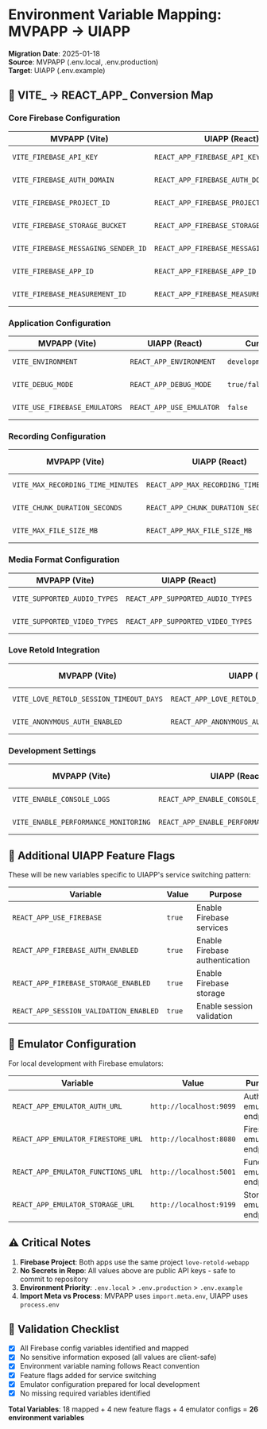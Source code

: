 # Environment Variable Mapping: MVPAPP → UIAPP

**Migration Date**: 2025-01-18  
**Source**: MVPAPP (.env.local, .env.production)  
**Target**: UIAPP (.env.example)  

## 🔄 **VITE_ → REACT_APP_ Conversion Map**

### **Core Firebase Configuration**
| MVPAPP (Vite) | UIAPP (React) | Current Value | Status |
|---------------|---------------|---------------|---------|
| `VITE_FIREBASE_API_KEY` | `REACT_APP_FIREBASE_API_KEY` | `AIzaSyDzmURSpnS3fJhDgWDk5wDRt4I5tBv-Vb8` | ✅ Ready |
| `VITE_FIREBASE_AUTH_DOMAIN` | `REACT_APP_FIREBASE_AUTH_DOMAIN` | `love-retold-webapp.firebaseapp.com` | ✅ Ready |
| `VITE_FIREBASE_PROJECT_ID` | `REACT_APP_FIREBASE_PROJECT_ID` | `love-retold-webapp` | ✅ Ready |
| `VITE_FIREBASE_STORAGE_BUCKET` | `REACT_APP_FIREBASE_STORAGE_BUCKET` | `love-retold-webapp.firebasestorage.app` | ✅ Ready |
| `VITE_FIREBASE_MESSAGING_SENDER_ID` | `REACT_APP_FIREBASE_MESSAGING_SENDER_ID` | `313648890321` | ✅ Ready |
| `VITE_FIREBASE_APP_ID` | `REACT_APP_FIREBASE_APP_ID` | `1:313648890321:web:542b6ac1a778495e4fa0f0` | ✅ Ready |
| `VITE_FIREBASE_MEASUREMENT_ID` | `REACT_APP_FIREBASE_MEASUREMENT_ID` | `G-RBB0F7DBBC` | ✅ Ready |

### **Application Configuration**
| MVPAPP (Vite) | UIAPP (React) | Current Value | Status |
|---------------|---------------|---------------|---------|
| `VITE_ENVIRONMENT` | `REACT_APP_ENVIRONMENT` | `development/production` | ✅ Ready |
| `VITE_DEBUG_MODE` | `REACT_APP_DEBUG_MODE` | `true/false` | ✅ Ready |
| `VITE_USE_FIREBASE_EMULATORS` | `REACT_APP_USE_EMULATOR` | `false` | ✅ Ready |

### **Recording Configuration**
| MVPAPP (Vite) | UIAPP (React) | Current Value | Status |
|---------------|---------------|---------------|---------|
| `VITE_MAX_RECORDING_TIME_MINUTES` | `REACT_APP_MAX_RECORDING_TIME_MINUTES` | `15` | ✅ Ready |
| `VITE_CHUNK_DURATION_SECONDS` | `REACT_APP_CHUNK_DURATION_SECONDS` | `45` | ✅ Ready |
| `VITE_MAX_FILE_SIZE_MB` | `REACT_APP_MAX_FILE_SIZE_MB` | `500` | ✅ Ready |

### **Media Format Configuration**
| MVPAPP (Vite) | UIAPP (React) | Current Value | Status |
|---------------|---------------|---------------|---------|
| `VITE_SUPPORTED_AUDIO_TYPES` | `REACT_APP_SUPPORTED_AUDIO_TYPES` | `audio/mp4,audio/webm,audio/wav` | ✅ Ready |
| `VITE_SUPPORTED_VIDEO_TYPES` | `REACT_APP_SUPPORTED_VIDEO_TYPES` | `video/mp4,video/webm` | ✅ Ready |

### **Love Retold Integration**
| MVPAPP (Vite) | UIAPP (React) | Current Value | Status |
|---------------|---------------|---------------|---------|
| `VITE_LOVE_RETOLD_SESSION_TIMEOUT_DAYS` | `REACT_APP_LOVE_RETOLD_SESSION_TIMEOUT_DAYS` | `7` | ✅ Ready |
| `VITE_ANONYMOUS_AUTH_ENABLED` | `REACT_APP_ANONYMOUS_AUTH_ENABLED` | `true` | ✅ Ready |

### **Development Settings**
| MVPAPP (Vite) | UIAPP (React) | Current Value | Status |
|---------------|---------------|---------------|---------|
| `VITE_ENABLE_CONSOLE_LOGS` | `REACT_APP_ENABLE_CONSOLE_LOGS` | `true` | ✅ Ready |
| `VITE_ENABLE_PERFORMANCE_MONITORING` | `REACT_APP_ENABLE_PERFORMANCE_MONITORING` | `true` | ✅ Ready |

## **🎯 Additional UIAPP Feature Flags**

These will be new variables specific to UIAPP's service switching pattern:

| Variable | Value | Purpose |
|----------|-------|---------|
| `REACT_APP_USE_FIREBASE` | `true` | Enable Firebase services |
| `REACT_APP_FIREBASE_AUTH_ENABLED` | `true` | Enable Firebase authentication |
| `REACT_APP_FIREBASE_STORAGE_ENABLED` | `true` | Enable Firebase storage |
| `REACT_APP_SESSION_VALIDATION_ENABLED` | `true` | Enable session validation |

## **🔧 Emulator Configuration**

For local development with Firebase emulators:

| Variable | Value | Purpose |
|----------|-------|---------|
| `REACT_APP_EMULATOR_AUTH_URL` | `http://localhost:9099` | Auth emulator endpoint |
| `REACT_APP_EMULATOR_FIRESTORE_URL` | `http://localhost:8080` | Firestore emulator endpoint |
| `REACT_APP_EMULATOR_FUNCTIONS_URL` | `http://localhost:5001` | Functions emulator endpoint |
| `REACT_APP_EMULATOR_STORAGE_URL` | `http://localhost:9199` | Storage emulator endpoint |

## **⚠️ Critical Notes**

1. **Firebase Project**: Both apps use the same project `love-retold-webapp`
2. **No Secrets in Repo**: All values above are public API keys - safe to commit to repository
3. **Environment Priority**: `.env.local` > `.env.production` > `.env.example`
4. **Import Meta vs Process**: MVPAPP uses `import.meta.env`, UIAPP uses `process.env`

## **🚨 Validation Checklist**

- [x] All Firebase config variables identified and mapped
- [x] No sensitive information exposed (all values are client-safe)
- [x] Environment variable naming follows React convention
- [x] Feature flags added for service switching
- [x] Emulator configuration prepared for local development
- [x] No missing required variables identified

**Total Variables**: 18 mapped + 4 new feature flags + 4 emulator configs = **26 environment variables**